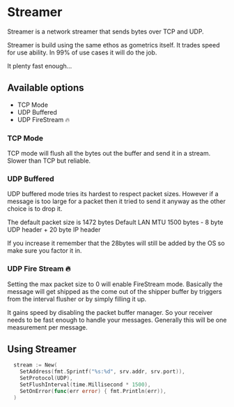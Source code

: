 # Streamer

Streamer is a network streamer that sends bytes over TCP and UDP.

Streamer is build using the same ethos as gometrics itself. It trades speed for use ability. In 99% of use cases it will do the job.

It plenty fast enough...

## Available options

* TCP Mode
* UDP Buffered
* UDP FireStream 🔥

### TCP Mode

TCP mode will flush all the bytes out the buffer and send it in a stream. Slower than TCP but reliable.

### UDP Buffered

UDP buffered mode tries its hardest to respect packet sizes. However if a message is too large for a packet then it tried to send it anyway as the other choice is to drop it.

The default packet size is 1472 bytes
Default LAN MTU 1500 bytes - 8 byte UDP header + 20 byte IP header

If you increase it remember that the 28bytes will still be added by the OS so make sure you factor it in.


### UDP Fire Stream 🔥

Setting the max packet size to 0 will enable FireStream mode. Basically the message will get shipped as the come out of the shipper buffer by triggers from the interval flusher or by simply filling it up.

It gains speed by disabling the packet buffer manager. So your receiver needs to be fast enough to handle your messages.
Generally this will be one measurement per message.

## Using Streamer

```go
  stream := New(
    SetAddress(fmt.Sprintf("%s:%d", srv.addr, srv.port)),
    SetProtocol(UDP),
    SetFlushInterval(time.Millisecond * 1500),
    SetOnError(func(err error) { fmt.Println(err)),
  )
```